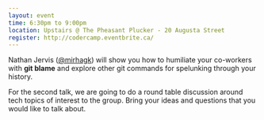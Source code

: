 ```yaml
---
layout: event
time: 6:30pm to 9:00pm
location: Upstairs @ The Pheasant Plucker - 20 Augusta Street
register: http://codercamp.eventbrite.ca/
---
```


Nathan Jervis ([@mirhagk](https://twitter.com/mirhagk)) will show you how to humiliate your
co-workers with **git blame** and explore other git commands for spelunking through
your history.

For the second talk, we are going to do a round table discussion around tech topics
of interest to the group. Bring your ideas and questions that you would like to talk about.
